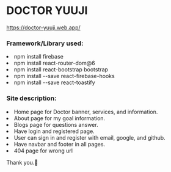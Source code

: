 <h1>DOCTOR YUUJI</h1>

https://doctor-yuuji.web.app/

<h3>Framework/Library used:</h3>
<li>npm install firebase</li>
<li>npm install react-router-dom@6</li>
<li>npm install react-bootstrap bootstrap</li>
<li>npm install --save react-firebase-hooks</li>
<li>npm install --save react-toastify</li>

<h3>Site description:</h3>
<li>Home page for Doctor banner, services, and information.</li>
<li>About page for my goal information.</li>
<li>Blogs page for questions answer.</li>
<li>Have login and registered page.</li>
<li>User can sign in and register with email, google, and github.</li>
<li>Have navbar and footer in all pages.</li>
<li>404 page for wrong url</li>

Thank you.🙂